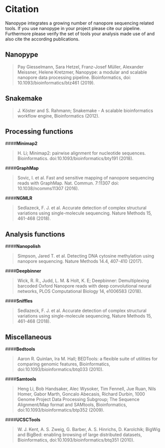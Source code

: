 # Citation

Nanopype integrates a growing number of nanopore sequencing related tools. If you use nanopype in your project please cite our pipeline. Furthermore please verify the set of tools your analysis made use of and also cite the according publications.


## Nanopype

>Pay Giesselmann, Sara Hetzel, Franz-Josef Müller, Alexander Meissner, Helene Kretzmer, Nanopype: a modular and scalable nanopore data processing pipeline. Bioinformatics, doi: 10.1093/bioinformatics/btz461 (2019).

## Snakemake

>J. Köster and S. Rahmann; Snakemake - A scalable bioinformatics workflow engine, Bioinformatics (2012).

## Processing functions

####**Minimap2**
>H. Li; Minimap2: pairwise alignment for nucleotide sequences. Bioinformatics. doi:10.1093/bioinformatics/bty191 (2018).

####**GraphMap**
>Sovic, I. et al. Fast and sensitive mapping of nanopore sequencing reads with GraphMap. Nat. Commun. 7:11307 doi: 10.1038/ncomms11307 (2016).

####**NGMLR**
>Sedlazeck, F. J. et al. Accurate detection of complex structural variations using single-molecule sequencing. Nature Methods 15, 461-468 (2018).

## Analysis functions

####**Nanopolish**
>Simpson, Jared T. et al. Detecting DNA cytosine methylation using nanopore sequencing. Nature Methods 14.4, 407-410 (2017).

####**Deepbinner**
>Wick, R. R., Judd, L. M. & Holt, K. E; Deepbinner: Demultiplexing barcoded Oxford Nanopore reads with deep convolutional neural networks, PLOS Computational Biology 14, e1006583 (2018).

####**Sniffles**
>Sedlazeck, F. J. et al. Accurate detection of complex structural variations using single-molecule sequencing, Nature Methods 15, 461-468 (2018).

## Miscellaneous
####**Bedtools**
>Aaron R. Quinlan, Ira M. Hall; BEDTools: a flexible suite of utilities for comparing genomic features, Bioinformatics, doi:10.1093/bioinformatics/btq033 (2010).

####**Samtools**
>Heng Li, Bob Handsaker, Alec Wysoker, Tim Fennell, Jue Ruan, Nils Homer, Gabor Marth, Goncalo Abecasis, Richard Durbin, 1000 Genome Project Data Processing Subgroup; The Sequence Alignment/Map format and SAMtools, Bioinformatics, doi:10.1093/bioinformatics/btp352 (2009).

####**UCSCTools**
>W. J. Kent, A. S. Zweig, G. Barber, A. S. Hinrichs, D. Karolchik; BigWig and BigBed: enabling browsing of large distributed datasets, Bioinformatics, doi:10.1093/bioinformatics/btq351 (2010).
